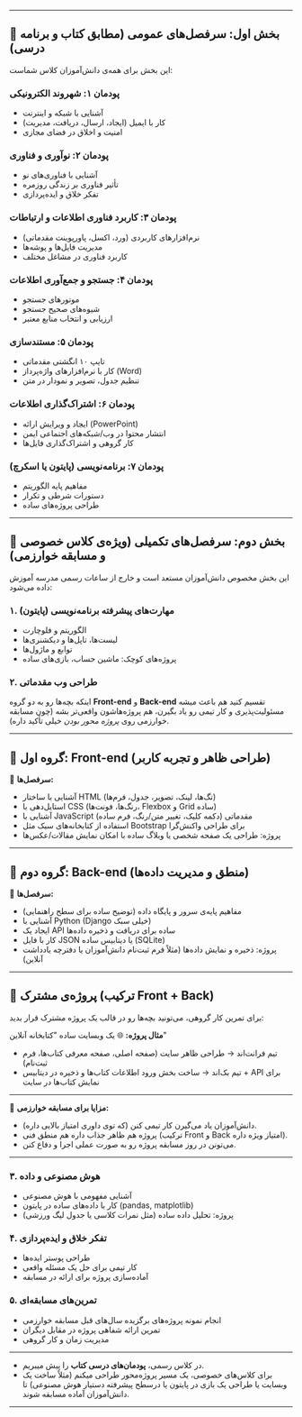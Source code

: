 
---

## 📘 بخش اول: سرفصل‌های عمومی (مطابق کتاب و برنامه درسی)

این بخش برای همه‌ی دانش‌آموزان کلاس شماست:

### پودمان ۱: شهروند الکترونیکی

* آشنایی با شبکه و اینترنت
* کار با ایمیل (ایجاد، ارسال، دریافت، مدیریت)
* امنیت و اخلاق در فضای مجازی

### پودمان ۲: نوآوری و فناوری

* آشنایی با فناوری‌های نو
* تأثیر فناوری بر زندگی روزمره
* تفکر خلاق و ایده‌پردازی

### پودمان ۳: کاربرد فناوری اطلاعات و ارتباطات

* نرم‌افزارهای کاربردی (ورد، اکسل، پاورپوینت مقدماتی)
* مدیریت فایل‌ها و پوشه‌ها
* کاربرد فناوری در مشاغل مختلف

### پودمان ۴: جستجو و جمع‌آوری اطلاعات

* موتورهای جستجو
* شیوه‌های صحیح جستجو
* ارزیابی و انتخاب منابع معتبر

### پودمان ۵: مستندسازی

* تایپ ۱۰ انگشتی مقدماتی
* کار با نرم‌افزارهای واژه‌پرداز (Word)
* تنظیم جدول، تصویر و نمودار در متن

### پودمان ۶: اشتراک‌گذاری اطلاعات

* ایجاد و ویرایش ارائه (PowerPoint)
* انتشار محتوا در وب/شبکه‌های اجتماعی ایمن
* کار گروهی و اشتراک‌گذاری فایل‌ها

### پودمان ۷: برنامه‌نویسی (پایتون یا اسکرچ)

* مفاهیم پایه الگوریتم
* دستورات شرطی و تکرار
* طراحی پروژه‌های ساده

---

## 🚀 بخش دوم: سرفصل‌های تکمیلی (ویژه‌ی کلاس خصوصی و مسابقه خوارزمی)

این بخش مخصوص دانش‌آموزان مستعد است و خارج از ساعات رسمی مدرسه آموزش داده می‌شود:

### ۱. مهارت‌های پیشرفته برنامه‌نویسی (پایتون)

* الگوریتم و فلوچارت
* لیست‌ها، تاپل‌ها و دیکشنری‌ها
* توابع و ماژول‌ها
* پروژه‌های کوچک: ماشین حساب، بازی‌های ساده

### ۲. طراحی وب مقدماتی
اینکه بچه‌ها رو به دو گروه **Front-end** و **Back-end** تقسیم کنید هم باعث میشه مسئولیت‌پذیری و کار تیمی رو یاد بگیرن، هم پروژه‌هاشون واقعی‌تر بشه (چون مسابقه خوارزمی روی *پروژه محور بودن* خیلی تأکید داره).

---

## 🔹 گروه اول: Front-end (طراحی ظاهر و تجربه کاربر)

🔸 **سرفصل‌ها:**

* آشنایی با ساختار HTML (تگ‌ها، لینک، تصویر، جدول، فرم‌ها)
* استایل‌دهی با CSS (رنگ‌ها، فونت‌ها، Flexbox و Grid ساده)
* آشنایی با JavaScript مقدماتی (دکمه کلیک، تغییر متن/رنگ، فرم ساده)
* استفاده از کتابخانه‌های سبک مثل Bootstrap برای طراحی واکنش‌گرا
* پروژه: طراحی یک صفحه شخصی یا وبلاگ ساده با امکان نمایش مقالات/عکس‌ها

---

## 🔹 گروه دوم: Back-end (منطق و مدیریت داده‌ها)

🔸 **سرفصل‌ها:**

* مفاهیم پایه‌ی سرور و پایگاه داده (توضیح ساده برای سطح راهنمایی)
* آشنایی با Python (Django خیلی سبک)
* ایجاد یک API ساده برای دریافت و ذخیره داده‌ها
* کار با فایل JSON یا دیتابیس ساده (SQLite)
* پروژه: ذخیره و نمایش داده‌ها (مثلاً فرم ثبت‌نام دانش‌آموزان یا دفترچه یادداشت آنلاین)

---

## 🔹 پروژه‌ی مشترک (ترکیب Front + Back)

برای تمرین کار گروهی، می‌تونید بچه‌ها رو در قالب یک پروژه مشترک قرار بدید:

**مثال پروژه:**
🌐 یک وبسایت ساده "کتابخانه آنلاین"

* تیم فرانت‌اند → طراحی ظاهر سایت (صفحه اصلی، صفحه معرفی کتاب‌ها، فرم ثبت‌نام)
* تیم بک‌اند → ساخت بخش ورود اطلاعات کتاب‌ها و ذخیره در دیتابیس + API برای نمایش کتاب‌ها در سایت

---

📌 **مزایا برای مسابقه خوارزمی:**

* دانش‌آموزان یاد می‌گیرن کار تیمی کنن (که توی داوری امتیاز بالایی داره).
* پروژه هم ظاهر جذاب داره هم منطق فنی (ترکیب Front و Back امتیاز ویژه داره).
* می‌تونن در روز مسابقه پروژه رو به صورت عملی اجرا و دفاع کنن.

---


### ۳. هوش مصنوعی و داده

* آشنایی مفهومی با هوش مصنوعی
* کار با داده‌های ساده در پایتون (pandas, matplotlib)
* پروژه: تحلیل داده ساده (مثل نمرات کلاسی یا جدول لیگ ورزشی)

### ۴. تفکر خلاق و ایده‌پردازی

* طراحی پوستر ایده‌ها
* کار تیمی برای حل یک مسئله واقعی
* آماده‌سازی پروژه برای ارائه در مسابقه

### ۵. تمرین‌های مسابقه‌ای

* انجام نمونه پروژه‌های برگزیده سال‌های قبل مسابقه خوارزمی
* تمرین ارائه شفاهی پروژه در مقابل دیگران
* مدیریت زمان و کار گروهی

---


* در کلاس رسمی، **پودمان‌های درسی کتاب** را پیش میبریم.
* برای کلاس‌های خصوصی، یک مسیر پروژه‌محور طراحی میکنم (مثلاً ساخت یک وبسایت یا طراحی یک بازی در پایتون یا درسطح پیشرفته دستیار هوش مصنوعی) تا دانش‌آموزان آماده مسابقه شوند.

---


